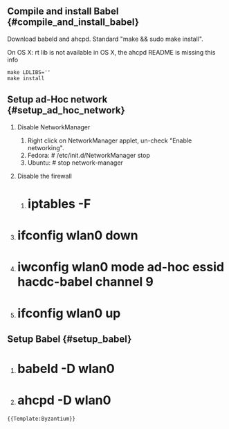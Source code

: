 ## Compile and install Babel {#compile_and_install_babel}

Download babeld and ahcpd. Standard "make && sudo make install".

On OS X: rt lib is not available in OS X, the ahcpd README is missing
this info

    make LDLIBS=''
    make install

## Setup ad-Hoc network {#setup_ad_hoc_network}

1.  Disable NetworkManager
    1.  Right click on NetworkManager applet, un-check "Enable
        networking".
    2.  Fedora:
            # /etc/init.d/NetworkManager stop
    3.  Ubuntu:
            # stop network-manager

2.  Disable the firewall
    1.  # iptables -F

3.  # ifconfig wlan0 down

4.  # iwconfig wlan0 mode ad-hoc essid hacdc-babel channel 9

5.  # ifconfig wlan0 up

## Setup Babel {#setup_babel}

1.  # babeld -D wlan0

2.  # ahcpd -D wlan0

```{=mediawiki}
{{Template:Byzantium}}
```
